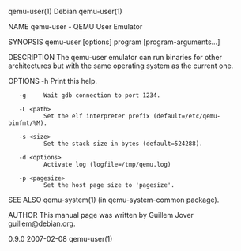 qemu-user(1)                                    Debian                                   qemu-user(1)

NAME
       qemu-user - QEMU User Emulator

SYNOPSIS
       qemu-user [options] program [program-arguments...]

DESCRIPTION
       The  qemu-user  emulator  can run binaries for other architectures but with the same operating
       system as the current one.

OPTIONS
       -h     Print this help.

       -g     Wait gdb connection to port 1234.

       -L <path>
              Set the elf interpreter prefix (default=/etc/qemu-binfmt/%M).

       -s <size>
              Set the stack size in bytes (default=524288).

       -d <options>
              Activate log (logfile=/tmp/qemu.log)

       -p <pagesize>
              Set the host page size to 'pagesize'.

SEE ALSO
       qemu-system(1) (in qemu-system-common package).

AUTHOR
       This manual page was written by Guillem Jover <guillem@debian.org>.

0.9.0                                         2007-02-08                                 qemu-user(1)
